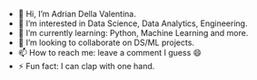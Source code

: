 - 👋 Hi, I’m Adrian Della Valentina.
- 👀 I’m interested in Data Science, Data Analytics, Engineering.
- 🌱 I’m currently learning: Python, Machine Learning and more.
- 💞️ I’m looking to collaborate on DS/ML projects.
- 📫 How to reach me: leave a comment I guess 😄
- ⚡ Fun fact: I can clap with one hand.

<!---
AdrianDVnqn/AdrianDVnqn is a ✨ special ✨ repository because its `README.md` (this file) appears on your GitHub profile.
You can click the Preview link to take a look at your changes.
--->
